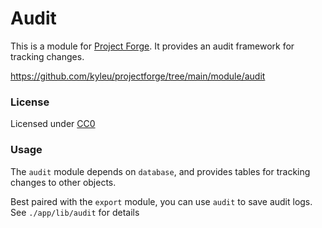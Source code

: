 # Audit

This is a module for [Project Forge](https://projectforge.dev). It provides an audit framework for tracking changes.

https://github.com/kyleu/projectforge/tree/main/module/audit

### License

Licensed under [CC0](https://creativecommons.org/publicdomain/zero/1.0)

### Usage

The `audit` module depends on `database`, and provides tables for tracking changes to other objects. 

Best paired with the `export` module, you can use `audit` to save audit logs. See `./app/lib/audit` for details
